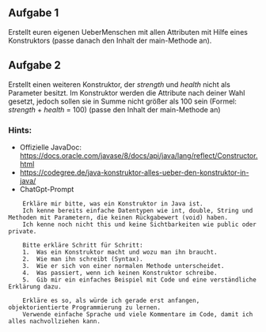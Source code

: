   
## Aufgabe 1

Erstellt euren eigenen UeberMenschen mit allen Attributen mit Hilfe eines Konstruktors (passe danach den Inhalt der main-Methode an).
  
## Aufgabe 2

Erstellt einen weiteren Konstruktor, der *strength* und *health* nicht als Parameter besitzt. Im Konstruktor werden die Attribute nach
deiner Wahl gesetzt, jedoch sollen sie in Summe nicht größer als 100 sein (Formel: *strength*  + *health* = 100)
(passe den Inhalt der main-Methode an)


### Hints:

 * Offizielle JavaDoc: https://docs.oracle.com/javase/8/docs/api/java/lang/reflect/Constructor.html
 * https://codegree.de/java-konstruktor-alles-ueber-den-konstruktor-in-java/
 * ChatGpt-Prompt

```
    Erkläre mir bitte, was ein Konstruktor in Java ist.
    Ich kenne bereits einfache Datentypen wie int, double, String und Methoden mit Parametern, die keinen Rückgabewert (void) haben.
    Ich kenne noch nicht this und keine Sichtbarkeiten wie public oder private.
    
    Bitte erkläre Schritt für Schritt:
    1.	Was ein Konstruktor macht und wozu man ihn braucht.
    2.	Wie man ihn schreibt (Syntax).
    3.	Wie er sich von einer normalen Methode unterscheidet.
    4.	Was passiert, wenn ich keinen Konstruktor schreibe.
    5.	Gib mir ein einfaches Beispiel mit Code und eine verständliche Erklärung dazu.
    
    Erkläre es so, als würde ich gerade erst anfangen, objektorientierte Programmierung zu lernen.
    Verwende einfache Sprache und viele Kommentare im Code, damit ich alles nachvollziehen kann.
```
